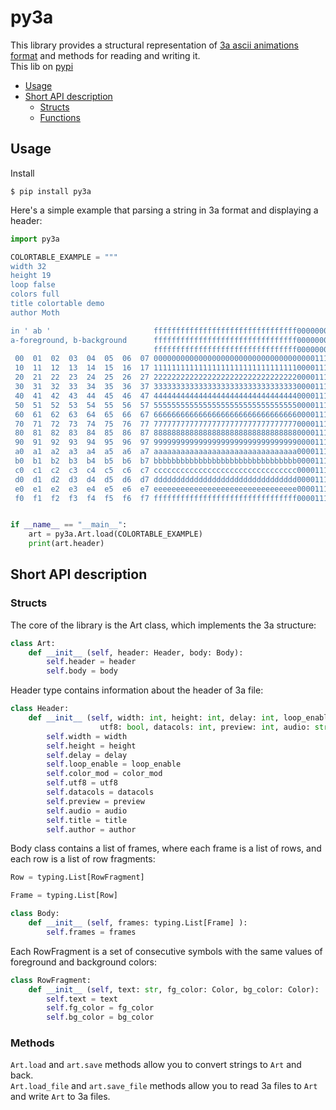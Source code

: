 # py3a
This library provides a structural representation of [3a ascii animations format](https://github.com/DomesticMoth/3a) and methods for reading and writing it.  
This lib on [pypi](https://pypi.org/project/py3a) 
- [Usage](#usage)
- [Short API description](#short-api-description)
  - [Structs](#structs)
  - [Functions](#functions)
## Usage
Install  
```
$ pip install py3a
```
Here's a simple example that parsing a string in 3a format and displaying a header:  
```python
import py3a

COLORTABLE_EXAMPLE = """	
width 32
height 19
loop false
colors full
title colortable demo
author Moth

in ' ab '                       ffffffffffffffffffffffffffffffff00000000000000000000000000000000
a-foreground, b-background      ffffffffffffffffffffffffffffffff00000000000000000000000000000000
                                ffffffffffffffffffffffffffffffff00000000000000000000000000000000
 00  01  02  03  04  05  06  07 0000000000000000000000000000000000001111222233334444555566667777
 10  11  12  13  14  15  16  17 1111111111111111111111111111111100001111222233334444555566667777
 20  21  22  23  24  25  26  27 2222222222222222222222222222222200001111222233334444555566667777
 30  31  32  33  34  35  36  37 3333333333333333333333333333333300001111222233334444555566667777
 40  41  42  43  44  45  46  47 4444444444444444444444444444444400001111222233334444555566667777
 50  51  52  53  54  55  56  57 5555555555555555555555555555555500001111222233334444555566667777
 60  61  62  63  64  65  66  67 6666666666666666666666666666666600001111222233334444555566667777
 70  71  72  73  74  75  76  77 7777777777777777777777777777777700001111222233334444555566667777
 80  81  82  83  84  85  86  87 8888888888888888888888888888888800001111222233334444555566667777
 90  91  92  93  94  95  96  97 9999999999999999999999999999999900001111222233334444555566667777
 a0  a1  a2  a3  a4  a5  a6  a7 aaaaaaaaaaaaaaaaaaaaaaaaaaaaaaaa00001111222233334444555566667777
 b0  b1  b2  b3  b4  b5  b6  b7 bbbbbbbbbbbbbbbbbbbbbbbbbbbbbbbb00001111222233334444555566667777
 c0  c1  c2  c3  c4  c5  c6  c7 cccccccccccccccccccccccccccccccc00001111222233334444555566667777
 d0  d1  d2  d3  d4  d5  d6  d7 dddddddddddddddddddddddddddddddd00001111222233334444555566667777
 e0  e1  e2  e3  e4  e5  e6  e7 eeeeeeeeeeeeeeeeeeeeeeeeeeeeeeee00001111222233334444555566667777
 f0  f1  f2  f3  f4  f5  f6  f7 ffffffffffffffffffffffffffffffff00001111222233334444555566667777"""


if __name__ == "__main__":
    art = py3a.Art.load(COLORTABLE_EXAMPLE)
    print(art.header)
```
## Short API description
### Structs
The core of the library is the Art class, which implements the 3a structure:  
```python
class Art:
    def __init__ (self, header: Header, body: Body):
        self.header = header
        self.body = body
```
Header type contains information about the header of 3a file:  
```python
class Header:
    def __init__ (self, width: int, height: int, delay: int, loop_enable: bool, color_mod: ColorMod,
                    utf8: bool, datacols: int, preview: int, audio: str, title: str, author: str):
        self.width = width
        self.height = height
        self.delay = delay
        self.loop_enable = loop_enable
        self.color_mod = color_mod
        self.utf8 = utf8
        self.datacols = datacols
        self.preview = preview
        self.audio = audio
        self.title = title
        self.author = author
```
Body class contains a list of frames, where each frame is a list of rows, and each row is a list of row fragments:  
```python
Row = typing.List[RowFragment]

Frame = typing.List[Row]

class Body:
    def __init__ (self, frames: typing.List[Frame] ):
        self.frames = frames
```
Each RowFragment is a set of consecutive symbols with the same values of foreground and background colors:  
```python
class RowFragment:
    def __init__ (self, text: str, fg_color: Color, bg_color: Color):
        self.text = text
        self.fg_color = fg_color
        self.bg_color = bg_color
```
### Methods
`Art.load` and `art.save` methods allow you to convert strings to `Art` and back.  
`Art.load_file` and `art.save_file` methods allow you to read 3a files to `Art` and write `Art` to 3a files.  
